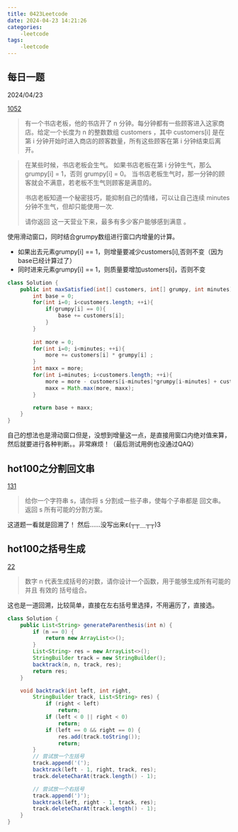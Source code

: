 ```yaml
---
title: 0423Leetcode
date: 2024-04-23 14:21:26
categories:
    -leetcode
tags:
    -leetcode
---
```


## 每日一题
2024/04/23

[1052](https://leetcode.cn/problems/grumpy-bookstore-owner/description/)
> 有一个书店老板，他的书店开了 n 分钟。每分钟都有一些顾客进入这家商店。给定一个长度为 n 的整数数组 customers ，其中 customers[i] 是在第 i 分钟开始时进入商店的顾客数量，所有这些顾客在第 i 分钟结束后离开。

> 在某些时候，书店老板会生气。 如果书店老板在第 i 分钟生气，那么 grumpy[i] = 1，否则 grumpy[i] = 0。
> 当书店老板生气时，那一分钟的顾客就会不满意，若老板不生气则顾客是满意的。
> 
> 书店老板知道一个秘密技巧，能抑制自己的情绪，可以让自己连续 minutes 分钟不生气，但却只能使用一次.
> 
> 请你返回 这一天营业下来，最多有多少客户能够感到满意 。


使用滑动窗口，同时结合grumpy数组进行窗口内增量的计算。
* 如果出去元素grumpy[i] == 1，则增量要减少customers[i],否则不变（因为base已经计算过了）
* 同时进来元素grumpy[i] == 1，则质量要增加ustomers[i]，否则不变

```java
class Solution {
    public int maxSatisfied(int[] customers, int[] grumpy, int minutes) {
        int base = 0;
        for(int i=0; i<customers.length; ++i){
            if(grumpy[i] == 0){
                base += customers[i];
            }
        }
        
        int more = 0;
        for(int i=0; i<minutes; ++i){
            more += customers[i] * grumpy[i] ;
        }
        int maxx = more;
        for(int i=minutes; i<customers.length; ++i){
            more = more - customers[i-minutes]*grumpy[i-minutes] + customers[i]*grumpy[i];
            maxx = Math.max(more, maxx);
        }

        return base + maxx;
    }
}
```

自己的想法也是滑动窗口但是，没想到增量这一点，是直接用窗口内绝对值来算，然后就要进行各种判断。。非常麻烦！（最后测试用例也没通过QAQ）


## hot100之分割回文串

[131](https://leetcode.cn/problems/palindrome-partitioning/?envType=study-plan-v2&envId=top-100-liked)
> 给你一个字符串 s，请你将 s 分割成一些子串，使每个子串都是 
回文串。返回 s 所有可能的分割方案。

这道题一看就是回溯了！
然后……没写出来ε(┬┬＿┬┬)3


## hot100之括号生成

[22](https://leetcode.cn/problems/generate-parentheses/?envType=study-plan-v2&envId=top-100-liked)
>数字 n 代表生成括号的对数，请你设计一个函数，用于能够生成所有可能的并且 有效的 括号组合。

这也是一道回溯，比较简单，直接在左右括号里选择，不用遍历了，直接选。
```java
class Solution {
    public List<String> generateParenthesis(int n) {
        if (n == 0) {
            return new ArrayList<>();
        }
        List<String> res = new ArrayList<>();
        StringBuilder track = new StringBuilder();
        backtrack(n, n, track, res);
        return res;
    }

    void backtrack(int left, int right,
        StringBuilder track, List<String> res) {
            if (right < left)
                return;
            if (left < 0 || right < 0)
                return;
            if (left == 0 && right == 0) {
                res.add(track.toString());
                return;
        }
        // 尝试放一个左括号
        track.append('('); 
        backtrack(left - 1, right, track, res);
        track.deleteCharAt(track.length() - 1); 

        // 尝试放一个右括号
        track.append(')'); 
        backtrack(left, right - 1, track, res);
        track.deleteCharAt(track.length() - 1); 
    }
}
```